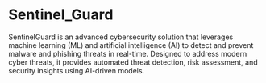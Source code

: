 # Sentinel_Guard
SentinelGuard is an advanced cybersecurity solution that leverages machine learning (ML) and artificial intelligence (AI) to detect and prevent malware and phishing threats in real-time. Designed to address modern cyber threats, it provides automated threat detection, risk assessment, and security insights using AI-driven models.

